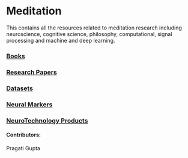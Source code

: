 # Meditation
This contains all the resources related to meditation research including neuroscience, cognitive science, philosophy, computational, signal processing and machine and deep learning.


### [Books](Books.md)

### [Research Papers](Articles.md)

### [Datasets](Datasets.md)

### [Neural Markers](\neural_markers)

### [NeuroTechnology Products](NeuroTechnology.md)









#### Contributors:
Pragati Gupta
